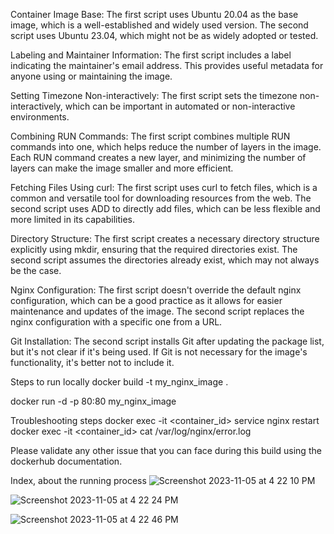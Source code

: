 Container Image Base: The first script uses Ubuntu 20.04 as the base image, which is a well-established and widely used version. The second script uses Ubuntu 23.04, which might not be as widely adopted or tested.

Labeling and Maintainer Information: The first script includes a label indicating the maintainer's email address. This provides useful metadata for anyone using or maintaining the image.

Setting Timezone Non-interactively: The first script sets the timezone non-interactively, which can be important in automated or non-interactive environments.

Combining RUN Commands: The first script combines multiple RUN commands into one, which helps reduce the number of layers in the image. Each RUN command creates a new layer, and minimizing the number of layers can make the image smaller and more efficient.

Fetching Files Using curl: The first script uses curl to fetch files, which is a common and versatile tool for downloading resources from the web. The second script uses ADD to directly add files, which can be less flexible and more limited in its capabilities.

Directory Structure: The first script creates a necessary directory structure explicitly using mkdir, ensuring that the required directories exist. The second script assumes the directories already exist, which may not always be the case.

Nginx Configuration: The first script doesn't override the default nginx configuration, which can be a good practice as it allows for easier maintenance and updates of the image. The second script replaces the nginx configuration with a specific one from a URL.

Git Installation: The second script installs Git after updating the package list, but it's not clear if it's being used. If Git is not necessary for the image's functionality, it's better not to include it.




Steps to run locally 
docker build -t my_nginx_image .


docker run -d -p 80:80 my_nginx_image


Troubleshooting steps 
docker exec -it <container_id> service nginx restart
docker exec -it <container_id> cat /var/log/nginx/error.log


Please validate any other issue that you can face during this build using the dockerhub documentation.



Index, about the running process 
![Screenshot 2023-11-05 at 4 22 10 PM](https://github.com/cchanto/IBM-Test/assets/35463225/60d43da8-6054-4c18-86ab-ab885c84c8d8)


![Screenshot 2023-11-05 at 4 22 24 PM](https://github.com/cchanto/IBM-Test/assets/35463225/9e018012-eedb-4051-ade3-f9647534f8d9)

![Screenshot 2023-11-05 at 4 22 46 PM](https://github.com/cchanto/IBM-Test/assets/35463225/72384fdf-0405-4e09-a188-3b6fdfa94d63)








